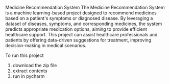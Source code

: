 Medicine Recommendation System
The Medicine Recommendation System is a machine learning-based project designed to recommend medicines based on a patient's symptoms or diagnosed disease. By leveraging a dataset of diseases, symptoms, and corresponding medicines, the system predicts appropriate medication options, aiming to provide efficient healthcare support. This project can assist healthcare professionals and patients by offering data-driven suggestions for treatment, improving decision-making in medical scenarios.



To run this project
1. download the zip file
2. extract contents
3. run in pycharm